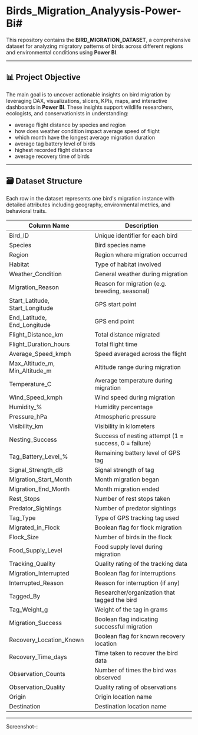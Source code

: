 # Birds_Migration_Analyysis-Power-Bi#

This repository contains the **BIRD_MIGRATION_DATASET**, a comprehensive dataset for analyzing migratory patterns of birds across different regions and environmental conditions using **Power BI**.

---

## 📊 Project Objective

The main goal is to uncover actionable insights on bird migration by leveraging DAX, visualizations, slicers, KPIs, maps, and interactive dashboards in **Power BI**. These insights support wildlife researchers, ecologists, and conservationists in understanding:

- average flight distance by species and region 
- how does weather condition impact average speed of flight 
- which month have the longest average migration duration 
- average tag battery level of birds
- highest recorded flight distance
- average recovery time of birds

---

## 🗃️ Dataset Structure

Each row in the dataset represents one bird's migration instance with detailed attributes including geography, environmental metrics, and behavioral traits.

| Column Name                | Description |
|---------------------------|-------------|
| Bird_ID                   | Unique identifier for each bird |
| Species                   | Bird species name |
| Region                    | Region where migration occurred |
| Habitat                   | Type of habitat involved |
| Weather_Condition         | General weather during migration |
| Migration_Reason          | Reason for migration (e.g. breeding, seasonal) |
| Start_Latitude, Start_Longitude | GPS start point |
| End_Latitude, End_Longitude     | GPS end point |
| Flight_Distance_km        | Total distance migrated |
| Flight_Duration_hours     | Total flight time |
| Average_Speed_kmph        | Speed averaged across the flight |
| Max_Altitude_m, Min_Altitude_m | Altitude range during migration |
| Temperature_C             | Average temperature during migration |
| Wind_Speed_kmph           | Wind speed during migration |
| Humidity_%                | Humidity percentage |
| Pressure_hPa              | Atmospheric pressure |
| Visibility_km             | Visibility in kilometers |
| Nesting_Success           | Success of nesting attempt (1 = success, 0 = failure) |
| Tag_Battery_Level_%       | Remaining battery level of GPS tag |
| Signal_Strength_dB        | Signal strength of tag |
| Migration_Start_Month     | Month migration began |
| Migration_End_Month       | Month migration ended |
| Rest_Stops                | Number of rest stops taken |
| Predator_Sightings        | Number of predator sightings |
| Tag_Type                  | Type of GPS tracking tag used |
| Migrated_in_Flock         | Boolean flag for flock migration |
| Flock_Size                | Number of birds in the flock |
| Food_Supply_Level         | Food supply level during migration |
| Tracking_Quality          | Quality rating of the tracking data |
| Migration_Interrupted     | Boolean flag for interruptions |
| Interrupted_Reason        | Reason for interruption (if any) |
| Tagged_By                 | Researcher/organization that tagged the bird |
| Tag_Weight_g              | Weight of the tag in grams |
| Migration_Success         | Boolean flag indicating successful migration |
| Recovery_Location_Known   | Boolean flag for known recovery location |
| Recovery_Time_days        | Time taken to recover the bird data |
| Observation_Counts        | Number of times the bird was observed |
| Observation_Quality       | Quality rating of observations |
| Origin                    | Origin location name |
| Destination               | Destination location name |

---

Screenshot-: 
